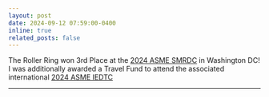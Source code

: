 ```yaml
---
layout: post
date: 2024-09-12 07:59:00-0400
inline: true
related_posts: false
---
```


The Roller Ring won 3rd Place at the [2024 ASME SMRDC](https://sites.google.com/site/asmemrc/design-competition-showcase/about) in Washington DC! I was additionally awarded a Travel Fund to attend the associated international [2024 ASME IEDTC](https://event.asme.org/IDETC-CIE)

---
